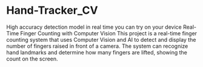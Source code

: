 # Hand-Tracker_CV
High accuracy detection model in real time you can try on your device
Real-Time Finger Counting with Computer Vision This project is a real-time finger counting system that uses Computer Vision and AI to detect and display the number of fingers raised in front of a camera. The system can recognize hand landmarks and determine how many fingers are lifted, showing the count on the screen.
